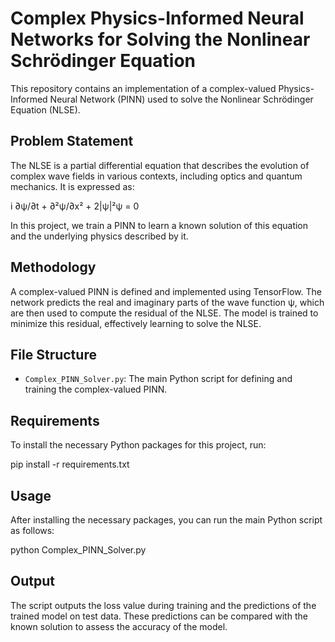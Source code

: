 # Complex Physics-Informed Neural Networks for Solving the Nonlinear Schrödinger Equation

This repository contains an implementation of a complex-valued Physics-Informed Neural Network (PINN) used to solve the Nonlinear Schrödinger Equation (NLSE).

## Problem Statement

The NLSE is a partial differential equation that describes the evolution of complex wave fields in various contexts, including optics and quantum mechanics. It is expressed as:

i ∂ψ/∂t + ∂²ψ/∂x² + 2|ψ|²ψ = 0

In this project, we train a PINN to learn a known solution of this equation and the underlying physics described by it.

## Methodology

A complex-valued PINN is defined and implemented using TensorFlow. The network predicts the real and imaginary parts of the wave function ψ, which are then used to compute the residual of the NLSE. The model is trained to minimize this residual, effectively learning to solve the NLSE.

## File Structure

- `Complex_PINN_Solver.py`: The main Python script for defining and training the complex-valued PINN.

## Requirements

To install the necessary Python packages for this project, run:

pip install -r requirements.txt


## Usage

After installing the necessary packages, you can run the main Python script as follows:

python Complex_PINN_Solver.py

## Output

The script outputs the loss value during training and the predictions of the trained model on test data. These predictions can be compared with the known solution to assess the accuracy of the model.
